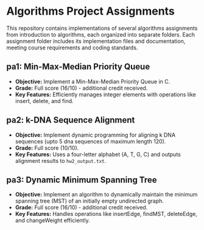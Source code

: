 # Algorithms Project Assignments 
This repository contains implementations of several algorithms assignments from introduction to algorithms, each organized into separate folders. Each assignment folder includes its implementation files and documentation, meeting course requirements and coding standards.

## pa1: Min-Max-Median Priority Queue
- **Objective:** Implement a Min-Max-Median Priority Queue in C.
- **Grade:** Full score (16/10) - additional credit received.
- **Key Features:** Efficiently manages integer elements with operations like insert, delete, and find.


## pa2: k-DNA Sequence Alignment
- **Objective:** Implement dynamic programming for aligning k DNA sequences (upto 5 dna sequences of maximum length 120).
- **Grade:** Full score (10/10).
- **Key Features:** Uses a four-letter alphabet (A, T, G, C) and outputs alignment results to `hw2_output.txt`.


## pa3: Dynamic Minimum Spanning Tree
- **Objective:** Implement an algorithm to dynamically maintain the minimum spanning tree (MST) of an initially empty undirected graph.
- **Grade:** Full score (16/10) - additional credit received.
- **Key Features:** Handles operations like insertEdge, findMST, deleteEdge, and changeWeight efficiently.

